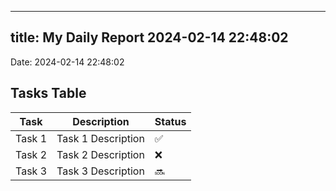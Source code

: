 
---
title: My Daily Report 2024-02-14 22:48:02
---

Date: 2024-02-14 22:48:02

## Tasks Table

| Task | Description | Status |
|------|-------------|--------|
| Task 1 | Task 1 Description | ✅ |
| Task 2 | Task 2 Description | ❌ |
| Task 3 | Task 3 Description | 🔜 |
